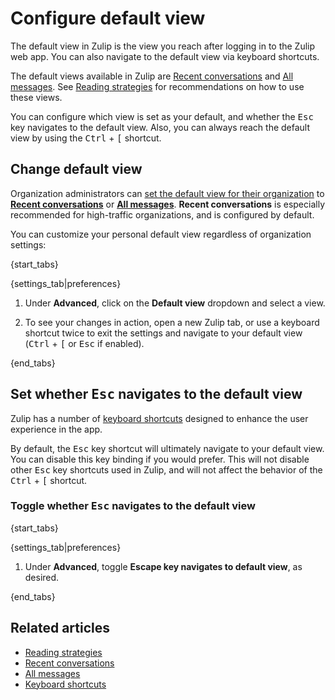 # Configure default view

The default view in Zulip is the view you reach after logging in
to the Zulip web app. You can also navigate to the default view via
keyboard shortcuts.

The default views available in Zulip are
[Recent conversations](/help/recent-conversations) and
[All messages](/help/all-messages). See
[Reading strategies](/help/reading-strategies) for recommendations
on how to use these views.

You can configure which view is set as your default, and whether
the <kbd>Esc</kbd> key navigates to the default view. Also, you can
always reach the default view by using the <kbd>Ctrl</kbd> + <kbd>[</kbd>
shortcut.

## Change default view

Organization administrators can [set the default view for their
organization](/help/configure-default-new-user-settings) to
[**Recent conversations**](/help/recent-conversations) or
[**All messages**](/help/all-messages).
**Recent conversations** is especially recommended for high-traffic
organizations, and is configured by default.

You can customize your personal default view regardless of
organization settings:

{start_tabs}

{settings_tab|preferences}

1. Under **Advanced**, click on the **Default view** dropdown
   and select a view.

1. To see your changes in action, open a new Zulip tab, or use a keyboard
   shortcut twice to exit the settings and navigate to your default view
   (<kbd>Ctrl</kbd> + <kbd>[</kbd> or <kbd>Esc</kbd> if enabled).

[configure-esc]: /help/configure-default-view#set-whether-esc-navigates-to-the-default-view

{end_tabs}

## Set whether <kbd>Esc</kbd> navigates to the default view

Zulip has a number of [keyboard shortcuts](/help/keyboard-shortcuts)
designed to enhance the user experience in the app.

By default, the <kbd>Esc</kbd> key shortcut will ultimately navigate to
your default view. You can disable this key binding if you would prefer.
This will not disable other <kbd>Esc</kbd> key shortcuts used in Zulip,
and will not affect the behavior of the <kbd>Ctrl</kbd> + <kbd>[</kbd>
shortcut.

### Toggle whether <kbd>Esc</kbd> navigates to the default view

{start_tabs}

{settings_tab|preferences}

1. Under **Advanced**, toggle **Escape key navigates to
   default view**, as desired.

{end_tabs}

## Related articles

* [Reading strategies](/help/reading-strategies)
* [Recent conversations](/help/recent-conversations)
* [All messages](/help/all-messages)
* [Keyboard shortcuts](/help/keyboard-shortcuts)
